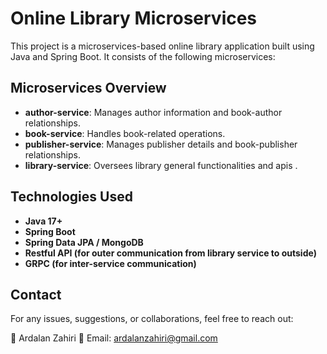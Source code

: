 # Online Library Microservices

This project is a microservices-based online library application built using Java and Spring Boot. It consists of the following microservices:

## Microservices Overview

- **author-service**: Manages author information and book-author relationships.
- **book-service**: Handles book-related operations.
- **publisher-service**: Manages publisher details and book-publisher relationships.
- **library-service**: Oversees library general functionalities and apis .

## Technologies Used

- **Java 17+**
- **Spring Boot**
- **Spring Data JPA / MongoDB**
- **Restful API (for outer communication from library service to outside)**
- **GRPC (for inter-service communication)**


## Contact
For any issues, suggestions, or collaborations, feel free to reach out:

👤 Ardalan Zahiri
📧 Email: ardalanzahiri@gmail.com
